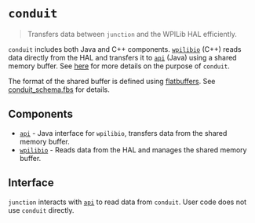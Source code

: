 # `conduit`

> Transfers data between `junction` and the WPILib HAL efficiently.

`conduit` includes both Java and C++ components. [`wpilibio`](/conduit/wpilibio) (C++) reads data directly from the HAL and transfers it to [`api`](/conduit/api) (Java) using a shared memory buffer. See [here](/docs/CONDUIT-SHIMS.md) for more details on the purpose of `conduit`.

The format of the shared buffer is defined using [flatbuffers](https://google.github.io/flatbuffers/). See [conduit_schema.fbs](conduit_schema.fbs) for details.

## Components

* [`api`](/conduit/api) - Java interface for `wpilibio`, transfers data from the shared memory buffer.
* [`wpilibio`](/conduit/wpilibio) - Reads data from the HAL and manages the shared memory buffer.

## Interface

`junction` interacts with [`api`](/conduit/api) to read data from `conduit`. User code does not use `conduit` directly.